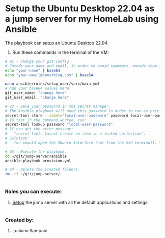 # Setup the Ubuntu Desktop 22.04 as a jump server for my HomeLab using Ansible

The playbook can setup an Ubuntu Desktop 22.04.

1. Run these commands in the terminal of the VM:
```bash
# 01 - Change your git config
# Encode your name and email, in order to avoid spammers, encode them in base64.
echo "your-name" | base64
echo "your-email@something.com" | base64

nano ansible/roles/setup_user/vars/main.yml
# Add your base64 values here.
git_user_name: "change here"
git_user_email: "change here"

# 02 - Save your password in the secret manager.
# The Ansible playbook will need this password in order to run as privileged user.
secret-tool store --label="local-user-password" password local-user-password
# To test if the command worked, run:
secret-tool lookup password "local-user-password"
# If you get the error message:
#   "secret-tool: Cannot create an item in a locked collection".
# Solution:
#   You should open the Ubuntu Interface (not from the SSH terminal). This will "open/unseal/unlock" the secret manager. This issue will soon be resolved by the Ansible Playbook.

# 03 - Execute the playbook.
cd ~/git/jump-server/ansible
ansible-playbook provision.yml

# 04 - Delete the created folders.
rm -rf ~/git/jump-server/
```

#
### Roles you can execute:
1. [Setup](roles/setup_user/README.md) the jump server with all the default applications and settings.

#
### Created by:

1. Luciano Sampaio.
